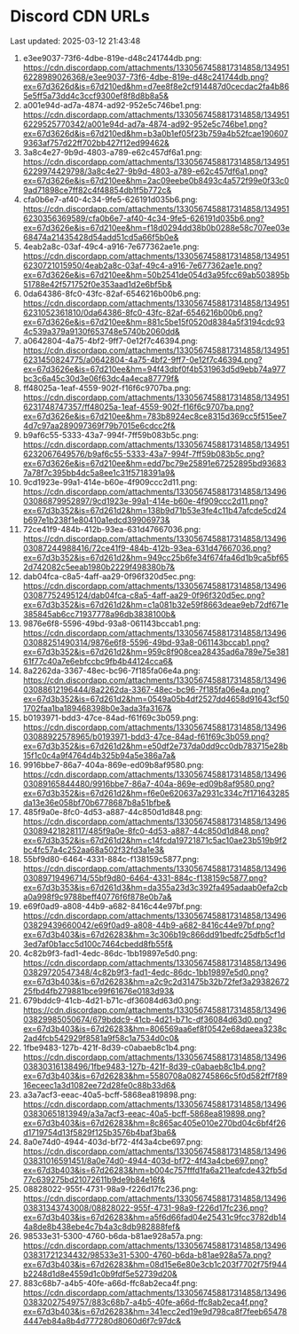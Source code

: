 # Discord CDN URLs
Last updated: 2025-03-12 21:43:48

1. e3ee9037-73f6-4dbe-819e-d48c241744db.png: https://cdn.discordapp.com/attachments/1330567458817314858/1349516228989026368/e3ee9037-73f6-4dbe-819e-d48c241744db.png?ex=67d3626d&is=67d210ed&hm=d7ee8f8e2cf914487d0cecdac2fa4b865e5ff5a73dd4c3ccf9300ef8f8d8b8a5&
2. a001e94d-ad7a-4874-ad92-952e5c746be1.png: https://cdn.discordapp.com/attachments/1330567458817314858/1349516229525770342/a001e94d-ad7a-4874-ad92-952e5c746be1.png?ex=67d3626d&is=67d210ed&hm=b3a0b1ef05f23b759a4b52fcae1906079363af757d22ff702bb427f12ed99462&
3. 3a8c4e27-9b9d-4803-a789-e62c457df6a1.png: https://cdn.discordapp.com/attachments/1330567458817314858/1349516229974429798/3a8c4e27-9b9d-4803-a789-e62c457df6a1.png?ex=67d3626e&is=67d210ee&hm=2ac09eebe0b8493c4a572f99e0f33c09ad71898ce7ff82c4f48854db1f5b772c&
4. cfa0b6e7-af40-4c34-9fe5-626191d035b6.png: https://cdn.discordapp.com/attachments/1330567458817314858/1349516230356369589/cfa0b6e7-af40-4c34-9fe5-626191d035b6.png?ex=67d3626e&is=67d210ee&hm=f18d0294dd38b0b0288e58c707ee03e68474a21435428d54add51cd5a66f5b0e&
5. 4eab2a8c-03af-49c4-a916-7e677362ae1e.png: https://cdn.discordapp.com/attachments/1330567458817314858/1349516230721015950/4eab2a8c-03af-49c4-a916-7e677362ae1e.png?ex=67d3626e&is=67d210ee&hm=50b2541de054d3a95fcc69ab503895b51788e42f571752f0e353aad1d2e6bf5b&
6. 0da64386-8fc0-43fc-82af-6546216b00b6.png: https://cdn.discordapp.com/attachments/1330567458817314858/1349516231052361810/0da64386-8fc0-43fc-82af-6546216b00b6.png?ex=67d3626e&is=67d210ee&hm=881c5be15f0520d8384a5f3194cdc934c539a379a9130f653748e5740b2060dd&
7. a0642804-4a75-4bf2-9ff7-0e12f7c46394.png: https://cdn.discordapp.com/attachments/1330567458817314858/1349516231450824775/a0642804-4a75-4bf2-9ff7-0e12f7c46394.png?ex=67d3626e&is=67d210ee&hm=94f43dbf0f4b531963d5d9ebb74a977bc3c6a45c30d3e06f63dc4a4eca87779f&
8. ff48025a-1eaf-4559-902f-f16f6c9707ba.png: https://cdn.discordapp.com/attachments/1330567458817314858/1349516231748747357/ff48025a-1eaf-4559-902f-f16f6c9707ba.png?ex=67d3626e&is=67d210ee&hm=783b8924ec8ce8315d369cc5f515ee74d7c97aa289097369f79b7015e6cdcc2f&
9. b9af6c55-5333-43a7-994f-7ff59b083b5c.png: https://cdn.discordapp.com/attachments/1330567458817314858/1349516232067649576/b9af6c55-5333-43a7-994f-7ff59b083b5c.png?ex=67d3626e&is=67d210ee&hm=edd7bc79e25891e67252895bd936837a78f7c395bb4dc5a8ee1c31f5718391a9&
10. 9cd1923e-99a1-414e-b60e-4f909ccc2d11.png: https://cdn.discordapp.com/attachments/1330567458817314858/1349603086879952897/9cd1923e-99a1-414e-b60e-4f909ccc2d11.png?ex=67d3b352&is=67d261d2&hm=138b9d71b53e3fe4c11b47afcde5cd24b697e1b238f1e80410a1edcd39906973&
11. 72ce41f9-484b-412b-93ea-631d47667036.png: https://cdn.discordapp.com/attachments/1330567458817314858/1349603087244988416/72ce41f9-484b-412b-93ea-631d47667036.png?ex=67d3b352&is=67d261d2&hm=949cc25b6fe34f674fa46d1b9ca5bf652d742082c5eeab1980b2229f498380b7&
12. dab04fca-c8a5-4aff-aa29-0f96f320d5ec.png: https://cdn.discordapp.com/attachments/1330567458817314858/1349603087752495124/dab04fca-c8a5-4aff-aa29-0f96f320d5ec.png?ex=67d3b352&is=67d261d2&hm=c1a081b32e59f8663deae9eb72df671e385845ab6cc71937778a96db3838100b&
13. 9876e6f8-5596-49bd-93a8-061143bccab1.png: https://cdn.discordapp.com/attachments/1330567458817314858/1349603088251490314/9876e6f8-5596-49bd-93a8-061143bccab1.png?ex=67d3b352&is=67d261d2&hm=959c8f908cea28435ad6a789e75e38161f77c40a7e6ebfccbc9fb4b44124cca6&
14. 8a2262da-3367-48ec-bc96-7f185fa06e4a.png: https://cdn.discordapp.com/attachments/1330567458817314858/1349603088612196444/8a2262da-3367-48ec-bc96-7f185fa06e4a.png?ex=67d3b352&is=67d261d2&hm=0549a05b4df2527dd4658d91643cf501702faa1ba189468398b0e3ada3fa3167&
15. b0193971-bdd3-47ce-84ad-f61f69c3b059.png: https://cdn.discordapp.com/attachments/1330567458817314858/1349603088922578965/b0193971-bdd3-47ce-84ad-f61f69c3b059.png?ex=67d3b352&is=67d261d2&hm=e50df2e737da0dd9cc0db783715e28b15f1c0c4a9f4764d4b325b94a5e386a7a&
16. 9916bbe7-86a7-404a-869e-ed09b8af9580.png: https://cdn.discordapp.com/attachments/1330567458817314858/1349603089165844480/9916bbe7-86a7-404a-869e-ed09b8af9580.png?ex=67d3b352&is=67d261d2&hm=f6e0e620637a2931c334c7f171643285da13e36e058bf70b6778687b8a51bfbe&
17. 485f9a0e-8fc0-4d53-a887-44c850d1d848.png: https://cdn.discordapp.com/attachments/1330567458817314858/1349603089421828117/485f9a0e-8fc0-4d53-a887-44c850d1d848.png?ex=67d3b352&is=67d261d2&hm=c14fcda19721871c5ac10ae23b519b9f2bc4fc57a4c252aa68a502f32fd3a1e3&
18. 55bf9d80-6464-4331-884c-f138159c5877.png: https://cdn.discordapp.com/attachments/1330567458817314858/1349603089719496714/55bf9d80-6464-4331-884c-f138159c5877.png?ex=67d3b353&is=67d261d3&hm=da355a23d3c392fa495adaab0efa2cba0a998f9c9788beff40776f6f878e0b7a&
19. e69f0ad9-a808-44b9-a682-8416c44e97bf.png: https://cdn.discordapp.com/attachments/1330567458817314858/1349603829439660042/e69f0ad9-a808-44b9-a682-8416c44e97bf.png?ex=67d3b403&is=67d26283&hm=3c306b19c866dd91bedfc25dfb5cf1d3ed7af0b1acc5d100c7464cbedd8fb55f&
20. 4c82b9f3-fad1-4edc-86dc-1bb19897e5d0.png: https://cdn.discordapp.com/attachments/1330567458817314858/1349603829720547348/4c82b9f3-fad1-4edc-86dc-1bb19897e5d0.png?ex=67d3b403&is=67d26283&hm=a2c9c2d31475b32b72fef3a2938267225fbd4fb279881bce99f61676e0183d93&
21. 679bddc9-41cb-4d21-b71c-df36084d63d0.png: https://cdn.discordapp.com/attachments/1330567458817314858/1349603829985050674/679bddc9-41cb-4d21-b71c-df36084d63d0.png?ex=67d3b403&is=67d26283&hm=806569aa6ef8f0542e68daeea3238c2ad4fcb542929f8581a9f58c1a7534d0c0&
22. 1fbe9483-127b-421f-8d39-c0abaeb8c1b4.png: https://cdn.discordapp.com/attachments/1330567458817314858/1349603830316138496/1fbe9483-127b-421f-8d39-c0abaeb8c1b4.png?ex=67d3b403&is=67d26283&hm=5580708a082745866c5f0d582ff7f8916eceec1a3d1082ee72d28fe0c88b33d6&
23. a3a7acf3-eeac-40a5-bcff-5868ea819898.png: https://cdn.discordapp.com/attachments/1330567458817314858/1349603830651813949/a3a7acf3-eeac-40a5-bcff-5868ea819898.png?ex=67d3b403&is=67d26283&hm=8c865ac405e010e270bd04c6bf4f26d1719754d13f5829f125b3576b4baf3ba6&
24. 8a0e74d0-4944-403d-bf72-4f43a4cbe697.png: https://cdn.discordapp.com/attachments/1330567458817314858/1349603831016591451/8a0e74d0-4944-403d-bf72-4f43a4cbe697.png?ex=67d3b403&is=67d26283&hm=b004c757fffd1fa6a211eafcde432fb5d77c639275bd21072611b9de9b84e16f&
25. 08828022-955f-4731-98a9-f226d17fc236.png: https://cdn.discordapp.com/attachments/1330567458817314858/1349603831343743008/08828022-955f-4731-98a9-f226d17fc236.png?ex=67d3b403&is=67d26283&hm=a5f6d66fad04e25431c9fcc3782db144a8de8b438ebe4c7b4a3c8db982888fef&
26. 98533e31-5300-4760-b6da-b81ae928a57a.png: https://cdn.discordapp.com/attachments/1330567458817314858/1349603831721234432/98533e31-5300-4760-b6da-b81ae928a57a.png?ex=67d3b403&is=67d26283&hm=08d15e6e80e3cb1c203f7702f75f944b2248d1d8e4559d1c0b9fdf5e52739d20&
27. 883c68b7-a4b5-40fe-a66d-ffc8ab2eca4f.png: https://cdn.discordapp.com/attachments/1330567458817314858/1349603832027549757/883c68b7-a4b5-40fe-a66d-ffc8ab2eca4f.png?ex=67d3b403&is=67d26283&hm=341ecc2ed19e9d798ca8f7feeb654784447eb84a8b4d777280d8060d6f7c97dc&
